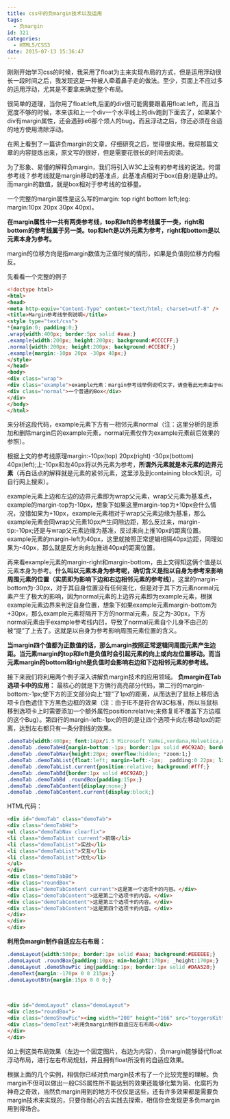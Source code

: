 ```yaml
---
title: css中的负margin技术以及运用
tags:
  - 负margin
id: 321
categories:
  - HTML5/CSS3
date: 2015-07-13 15:36:47
---
```


刚刚开始学习css的时候，我采用了float为主来实现布局的方式，但是运用浮动很长一段时间之后，我发现这是一种被人牵着鼻子走的做法。至少，页面上不应过多的运用浮动，尤其是不要拿来确定整个布局。

很简单的道理，当你用了float:left,后面的div很可能需要跟着用float:left，而且当宽度不够的时候，本来该和上一个div一个水平线上的div跑到下面去了，如果某个div有margin属性，还会遇到ie6那个烦人的bug。而且浮动之后，你还必须在合适的地方使用清除浮动。

在网上看到了一篇讲负margin的文章，仔细研究之后，觉得很实用。我将那篇文章的内容提炼出来，原文写的很好，但是需要花很长的时间去阅读。

为了形象、易懂的解释负margin，我们将引入W3C上没有的参考线的说法。何谓参考线？参考线就是margin移动的基准点，此基准点相对于box(自身)是静止的。而margin的数值，就是box相对于参考线的位移量。

一个完整的margin属性是这么写的margin: top right bottom left;(eg: margin:10px 20px 30px 40px)。

**在margin属性中一共有两类参考线，top和left的参考线属于一类，right和bottom的参考线属于另一类。top和left是以外元素为参考，right和bottom是以元素本身为参考。**

margin的位移方向是指margin数值为正值时候的情形，如果是负值则位移方向相反。

先看看一个完整的例子
```html
<!doctype html>
<html>
<head>
<meta http-equiv="Content-Type" content="text/html; charset=utf-8" />
<title>Margin参考线举例说明</title>
<style type="text/css">
*{margin:0; padding:0;}
.wrap{width:400px; border:5px solid #aaa;}
.example{width:200px; height:200px; background:#CCCCFF;}
.normal{width:200px; height:200px; background:#CCE8CF;}
.example{margin:-10px 20px -30px 40px;}
</style>
</head>
<body>
<div class="wrap">
<div class="example">example元素：margin参考线举例说明文字，请查看此元素由于margin的变化所移动的位移量。</div>
<div class="normal">一个普通的Box</div>
</div>
</body>
</html>
```

来分析这段代码，example元素下方有一相邻元素normal（注：这里分析的是添加和删除margin后的example元素，normal元素仅作为example元素前后效果的参照）。

根据上文的参考线原理margin:-10px(top) 20px(right) -30px(bottom) 40px(left);上-10px和左40px将以外元素为参考，**所谓外元素就是本元素的边界元素**（再白话点的解释就是元素的紧邻元素，这里涉及到containing block知识，可自行网上搜索）。

example元素上边和左边的边界元素即为wrap父元素，wrap父元素为基准点，example的margin-top为-10px，想象下如果这里margin-top为+10px会什么情况，没错如果为+10px，example元素相对于wrap父元素边缘为基准，那么example元素会同wrap父元素10px产生间隙边距，那么反过来，margin-tip:-10px;还是与wrap父元素边缘为基准，反过来向上推10px的距离位置。example元素的margin-left为40px，这里就按照正常逻辑相隔40px边距，同理如果为-40px，那么就是反方向向左推进40px的距离位置。

再来看example元素的margin-right和margin-bottom，由上文得知这俩个值是以元素本身为参考。**什么叫以元素本身为参考呢，确切含义是指以自身为参考来影响周围元素的位置（实质即为影响下边和右边相邻元素的参考线）**。这里的margin-bottom为-30px，对于其自身位置没有任何变化，但是对于其下方元素normal元素产生了极大的影响，因为normal元素的上边界元素即为example元素，根据example元素边界来判定自身位置，想象下如果example元素margin-bottom为+30px，那么example元素将隔开下方的normal元素，反之为-30px，下方normal元素由于example参考线内凹，导致了normal元素自个儿身不由己的被“提”了上去了。这就是以自身为参考影响周围元素位置的含义。

**当margin四个值都为正数值的话，那么margin按照正常逻辑同周围元素产生边距。当元素margin的top和left是负值时会引起元素的向上或向左位置移动。而当元素margin的bottom和right是负值时会影响右边和下边相邻元素的参考线。**

接下来我们将利用两个例子深入讲解负margin技术的应用领域。
**负margin在Tab选项卡中的应用：**
最核心的就是下方俩行高亮部分代码，第二行的margin-bottom:-1px;使下方的正文部分向上“提”了1px的距离，从而达到了鼠标上移后选项卡白色遮住下方黑色边框的效果（注：由于IE不是符合W3C标准，所以当鼠标移到选项卡上时需要添加一个额外属性position:relative;来修复IE不覆盖下方边框的这个Bug）。第四行的margin-left:-1px;的目的是让四个选项卡向左移动1px的距离，达到左右都只有一条分割线的效果。

```css
.demoTab{width:400px; font:14px/1.5 Microsoft YaHei,verdana,Helvetica,Arial,sans-serif;}
.demoTab .demoTabHd{margin-bottom:-1px; border:1px solid #6C92AD; border-bottom:none; background:#EAF0FD;}
.demoTab .demoTabNav{height:28px; overflow:hidden; *zoom:1;}
.demoTab .demoTabList{float:left; margin-left:-1px;  padding:0 22px; line-height:28px; border-left:1px solid #6C92AD; border-right:1px solid #6C92AD;  font-weight:bold; color:#005590; text-align:center; cursor:pointer;}
.demoTab .demoTabList.current{position:relative; background:#fff;}
.demoTab .demoTabBd{border:1px solid #6C92AD;}
.demoTab .demoTabBd .roundBox{padding:15px;}
.demoTab .demoTabContent{display:none;}
.demoTab .demoTabContent.current{display:block;}
```

HTML代码：
```html
<div id="demoTab" class="demoTab">
<div class="demoTabHd">
<ul class="demoTabNav clearfix">
<li class="demoTabList current">前端</li>
<li class="demoTabList">实战</li>
<li class="demoTabList">交互</li>
<li class="demoTabList">优化</li>
</ul>
</div>
<div class="demoTabBd">
<div class="roundBox">
<div class="demoTabContent current">这是第一个选项卡的内容。</div>
<div class="demoTabContent">这是第二个选项卡的内容。</div>
<div class="demoTabContent">这是第三个选项卡的内容。</div>
<div class="demoTabContent">这是第四个选项卡的内容。</div>
</div>
</div>
</div>
```

**利用负margin制作自适应左右布局：**

```css
.demoLayout{width:500px; border:1px solid #aaa; background:#EEEEEE;}
.demoLayout .roundBox{padding:10px; min-height:170px; _height:170px;}
.demoLayout .demoShowPic img{padding:1px; border:1px solid #DAA520;}
.demoText{margin:-170px 0 0 215px;}
.demoLayoutBtn{margin:15px 0 0 0;}
```
&nbsp;
```html
<div id="demoLayout" class="demoLayout">
<div class="roundBox">
<div class="demoShowPic"><img width="200" height="166" src="toygersKittens.jpg" alt="toygers kittens" /></div>
<div class="demoText">利用负margin制作自适应左右布局</div>
</div>
</div>
```

如上例这类布局效果（左边一个固定图片，右边为内容），负margin能够替代float浮动布局，进行左右布局规划，并且拥有float所没有的自适应效果。

根据上面的几个实例，相信你已经对负margin技术有了一个比较完整的理解。负margin不但可以做出一般CSS属性所不能达到的效果还能够化繁为简、化腐朽为神奇之奇效，当然负margin用到的地方不仅仅是这些，还有许多效果都是需要负margin技术来实现的，只要你耐心的去实践去探索，相信你会发现更多负margin用到得场合。